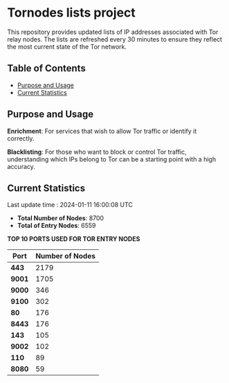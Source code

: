 # Tornodes lists project

This repository provides updated lists of IP addresses associated with Tor relay nodes. The lists are refreshed every 30 minutes to ensure they reflect the most current state of the Tor network.

## Table of Contents

- [Purpose and Usage](#purpose-and-usage)
- [Current Statistics](#current-statistics)


## Purpose and Usage

**Enrichment**: For services that wish to allow Tor traffic or identify it correctly.

**Blacklisting**: For those who want to block or control Tor traffic, understanding which IPs belong to Tor can be a starting point with a high accuracy.

## Current Statistics

Last update time : 2024-01-11 16:00:08 UTC

- **Total Number of Nodes**: 8700
- **Total of Entry Nodes**: 6559

**TOP 10 PORTS USED FOR TOR ENTRY NODES**

| **Port** | **Number of Nodes** |
|------|-----------------|
| **443**   | 2179  |
| **9001**   | 1705  |
| **9000**   | 346  |
| **9100**   | 302  |
| **80**   | 176  |
| **8443**   | 176  |
| **143**   | 105  |
| **9002**   | 102  |
| **110**   | 89  |
| **8080**   | 59  |

